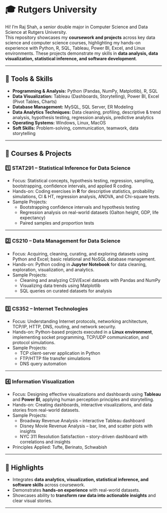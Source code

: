 # 🎓 Rutgers University

Hi! I’m Raj Shah, a senior double major in Computer Science and Data Science at Rutgers University.  
This repository showcases my **coursework and projects** across key data science and computer science courses, highlighting my hands-on experience with Python, R, SQL, Tableau, Power BI, Excel, and Linux environments. These projects demonstrate my skills in **data analysis, data visualization, statistical inference, and software development**.

---

## 🧰 Tools & Skills
- **Programming & Analysis:** Python (Pandas, NumPy, Matplotlib), R, SQL  
- **Data Visualization:** Tableau (Dashboards, Storytelling), Power BI, Excel (Pivot Tables, Charts)  
- **Database Management:** MySQL, SQL Server, ER Modeling  
- **Data Analytics Techniques:** Data cleaning, profiling, descriptive & trend analysis, hypothesis testing, regression analysis, predictive analytics  
- **Operating Systems:** Windows, Linux, MacOS  
- **Soft Skills:** Problem-solving, communication, teamwork, data storytelling  

---

## 📂 Courses & Projects

### 1️⃣ STAT291 – Statistical Inference for Data Science
- Focus: Statistical concepts, hypothesis testing, regression, sampling, bootstrapping, confidence intervals, and applied R coding.  
- Hands-on: Coding exercises in **R** for descriptive statistics, probability simulations, CI & HT, regression analysis, ANOVA, and Chi-square tests.  
- Sample Projects:  
  - Bootstrapping confidence intervals and hypothesis testing  
  - Regression analysis on real-world datasets (Galton height, GDP, life expectancy)  
  - Paired samples and proportion tests  

---

### 2️⃣ CS210 – Data Management for Data Science
- Focus: Acquiring, cleaning, curating, and exploring datasets using Python and Excel; basic relational and NoSQL database management.  
- Hands-on: Python coding in **Jupyter Notebook** for data cleaning, exploration, visualization, and analytics.  
- Sample Projects:  
  - Cleaning and analyzing CSV/Excel datasets with Pandas and NumPy  
  - Visualizing data trends using Matplotlib  
  - SQL queries on curated datasets for analysis  

---

### 3️⃣ CS352 – Internet Technologies
- Focus: Understanding Internet protocols, networking architecture, TCP/IP, HTTP, DNS, routing, and network security.  
- Hands-on: Python-based projects executed in a **Linux environment**, implementing socket programming, TCP/UDP communication, and protocol simulations.  
- Sample Projects:  
  - TCP client-server application in Python  
  - FTP/HTTP file transfer simulations  
  - DNS query automation  

---

### 4️⃣ Information Visualization
- Focus: Designing effective visualizations and dashboards using **Tableau** and **Power BI**, applying human perception principles and storytelling.  
- Hands-on: Creating dashboards, interactive visualizations, and data stories from real-world datasets.  
- Sample Projects:  
  - Broadway Revenue Analysis – interactive Tableau dashboard  
  - Disney Movie Revenue Analysis – bar, line, and scatter plots with insights  
  - NYC 311 Resolution Satisfaction – story-driven dashboard with correlations and insights  
- Principles Applied: Tufte, Berinato, Schwabish  

---

## 🔗 Highlights
- Integrates **data analytics, visualization, statistical inference, and software skills** across coursework.  
- Demonstrates **hands-on experience** with real-world datasets.  
- Showcases ability to **transform raw data into actionable insights** and clear visual stories.  

---
